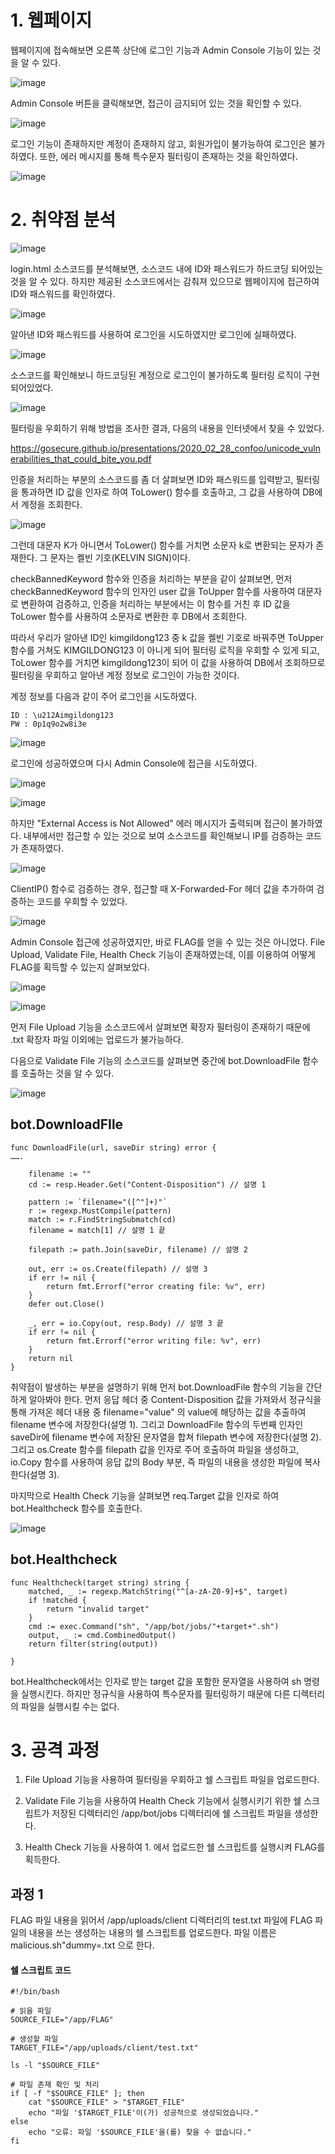 # 1. 웹페이지

웹페이지에 접속해보면 오른쪽 상단에 로그인 기능과 Admin Console 기능이 있는 것을 알 수 있다.

![image](./images/1_수정.png)

Admin Console 버튼을 클릭해보면, 접근이 금지되어 있는 것을 확인할 수 있다.

![image](./images/3_수정.png)

로그인 기능이 존재하지만 계정이 존재하지 않고, 회원가입이 불가능하여 로그인은 불가하였다. 또한, 에러 메시지를 통해 특수문자 필터링이 존재하는 것을 확인하였다.

![image](./images/4_수정.png)

# 2. 취약점 분석

![image](./images/5_수정.png)

login.html 소스코드를 분석해보면, 소스코드 내에 ID와 패스워드가 하드코딩 되어있는 것을 알 수 있다. 하지만 제공된 소스코드에서는 감춰져 있으므로 웹페이지에 접근하여 ID와 패스워드를 확인하였다.

![image](./images/6_수정.png)

알아낸 ID와 패스워드를 사용하여 로그인을 시도하였지만 로그인에 실패하였다.

![image](./images/7_수정.png)

소스코드를 확인해보니 하드코딩된 계정으로 로그인이 불가하도록 필터링 로직이 구현되어있었다.

![image](./images/8_수정.png)

필터링을 우회하기 위해 방법을 조사한 결과, 다음의 내용을 인터넷에서 찾을 수 있었다.

https://gosecure.github.io/presentations/2020_02_28_confoo/unicode_vulnerabilities_that_could_bite_you.pdf

인증을 처리하는 부분의 소스코드를 좀 더 살펴보면 ID와 패스워드를 입력받고, 필터링을 통과하면 ID 값을 인자로 하여 ToLower() 함수를 호출하고, 그 값을 사용하여 DB에서 계정을 조회한다.

![image](./images/9_수정.png)

그런데 대문자 K가 아니면서 ToLower() 함수를 거치면 소문자 k로 변환되는 문자가 존재한다. 그 문자는 켈빈 기호(KELVIN SIGN)이다.

checkBannedKeyword 함수와 인증을 처리하는 부분을 같이 살펴보면, 먼저 checkBannedKeyword 함수의 인자인 user 값을 ToUpper 함수를 사용하여 대문자로 변환하여 검증하고, 인증을 처리하는 부분에서는 이 함수를 거친 후 ID 값을 ToLower 함수를 사용하여 소문자로 변환한 후 DB에서 조회한다.

따라서 우리가 알아낸 ID인 kimgildong123 중 k 값을 켈빈 기호로 바꿔주면 ToUpper 함수를 거쳐도 KIMGILDONG123 이 아니게 되어 필터링 로직을 우회할 수 있게 되고, ToLower 함수를 거치면 kimgildong123이 되어 이 값을 사용하여 DB에서 조회하므로 필터링을 우회하고 알아낸 계정 정보로 로그인이 가능한 것이다.

계정 정보를 다음과 같이 주어 로그인을 시도하였다.

```
ID : \u212Aimgildong123
PW : 0p1q9o2w8i3e
```

![image](./images/10_수정.png)

로그인에 성공하였으며 다시 Admin Console에 접근을 시도하였다.

![image](./images/11_수정.png)

![image](./images/12_수정.png)

하지만 "External Access is Not Allowed" 에러 메시지가 출력되며 접근이 불가하였다. 내부에서만 접근할 수 있는 것으로 보여 소스코드를 확인해보니 IP를 검증하는 코드가 존재하였다.

![image](./images/13_수정.png)

ClientIP() 함수로 검증하는 경우, 접근할 때 X-Forwarded-For 헤더 값을 추가하여 검증하는 코드를 우회할 수 있었다.

![image](./images/14_수정.png)

Admin Console 접근에 성공하였지만, 바로 FLAG를 얻을 수 있는 것은 아니었다. File Upload, Validate File, Health Check 기능이 존재하였는데, 이를 이용하여 어떻게 FLAG를 획득할 수 있는지 살펴보았다.

![image](./images/15_수정.png)

![image](./images/16_수정.png)

먼저 File Upload 기능을 소스코드에서 살펴보면 확장자 필터링이 존재하기 때문에 .txt 확장자 파일 이외에는 업로드가 불가능하다.

다음으로 Validate File 기능의 소스코드를 살펴보면 중간에 bot.DownloadFile 함수를 호출하는 것을 알 수 있다.

![image](./images/17_수정.png)

## bot.DownloadFIle

```
func DownloadFile(url, saveDir string) error {
…….

    filename := ""
    cd := resp.Header.Get("Content-Disposition") // 설명 1

    pattern := `filename="([^"]+)"`
    r := regexp.MustCompile(pattern)
    match := r.FindStringSubmatch(cd)
    filename = match[1] // 설명 1 끝

    filepath := path.Join(saveDir, filename) // 설명 2

    out, err := os.Create(filepath) // 설명 3
    if err != nil {
        return fmt.Errorf("error creating file: %v", err)
    }
    defer out.Close()

    _, err = io.Copy(out, resp.Body) // 설명 3 끝
    if err != nil {
        return fmt.Errorf("error writing file: %v", err)
    }
    return nil
}
```

취약점이 발생하는 부분을 설명하기 위해 먼저 bot.DownloadFile 함수의 기능을 간단하게 알아봐야 한다.
먼저 응답 헤더 중 Content-Disposition 값을 가져와서 정규식을 통해 가져온 헤더 내용 중 filename="value" 의 value에 해당하는 값을 추출하여 filename 변수에 저장한다(설명 1). 그리고 DownloadFile 함수의 두번째 인자인 saveDir에 filename 변수에 저장된 문자열을 합쳐 filepath 변수에 저장한다(설명 2). 그리고 os.Create 함수를 filepath 값을 인자로 주어 호출하여 파일을 생성하고, io.Copy 함수를 사용하여 응답 값의 Body 부분, 즉 파일의 내용을 생성한 파일에 복사한다(설명 3).

마지막으로 Health Check 기능을 살펴보면 req.Target 값을 인자로 하여 bot.Healthcheck 함수를 호출한다.

![image](./images/23_수정.png)

## bot.Healthcheck

```
func Healthcheck(target string) string {
    matched, _ := regexp.MatchString("^[a-zA-Z0-9]+$", target)
    if !matched {
        return "invalid target"
    }
    cmd := exec.Command("sh", "/app/bot/jobs/"+target+".sh")
    output, _ := cmd.CombinedOutput()
    return filter(string(output))

}
```

bot.Healthcheck에서는 인자로 받는 target 값을 포함한 문자열을 사용하여 sh 명령을 실행시킨다. 하지만 정규식을 사용하여 특수문자를 필터링하기 때문에 다른 디렉터리의 파일을 실행시킬 수는 없다.

# 3. 공격 과정

1. File Upload 기능을 사용하여 필터링을 우회하고 쉘 스크립트 파일을 업로드한다.

2. Validate File 기능을 사용하여 Health Check 기능에서 실행시키기 위한 쉘 스크립트가 저장된 디렉터리인 /app/bot/jobs 디렉터리에 쉘 스크립트 파일을 생성한다.

3. Health Check 기능을 사용하여 1. 에서 업로드한 쉘 스크립트를 실행시켜 FLAG를 획득한다.

## 과정 1

FLAG 파일 내용을 읽어서 /app/uploads/client 디렉터리의 test.txt 파일에 FLAG 파일의 내용을 쓰는 생성하는 내용의 쉘 스크립트를 업로드한다. 파일 이름은 malicious.sh"dummy=.txt 으로 한다.

#### 쉘 스크립트 코드

```
#!/bin/bash

# 읽을 파일
SOURCE_FILE="/app/FLAG"

# 생성할 파일
TARGET_FILE="/app/uploads/client/test.txt"

ls -l "$SOURCE_FILE"

# 파일 존재 확인 및 처리
if [ -f "$SOURCE_FILE" ]; then
    cat "$SOURCE_FILE" > "$TARGET_FILE"
    echo "파일 '$TARGET_FILE'이(가) 성공적으로 생성되었습니다."
else
    echo "오류: 파일 '$SOURCE_FILE'을(를) 찾을 수 없습니다."
fi
```







